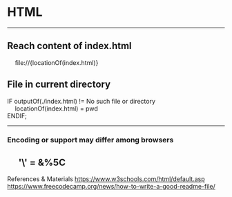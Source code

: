 # HTML
-----
## Reach content of index.html
&emsp; file://{locationOf(index.html)} 

## File in current directory
IF outputOf(./index.html) != No such file or directory <br/>
&emsp; locationOf(index.html) = pwd <br/>
ENDIF;

-----

### Encoding or support may differ among browsers
  &emsp; 
\'\\' = &%5C
---
References & Materials 
https://www.w3schools.com/html/default.asp
https://www.freecodecamp.org/news/how-to-write-a-good-readme-file/
